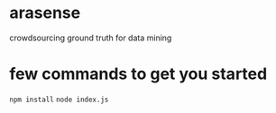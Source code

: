 # arasense
crowdsourcing ground truth for data mining

# few commands to get you started

`npm install`
`node index.js`